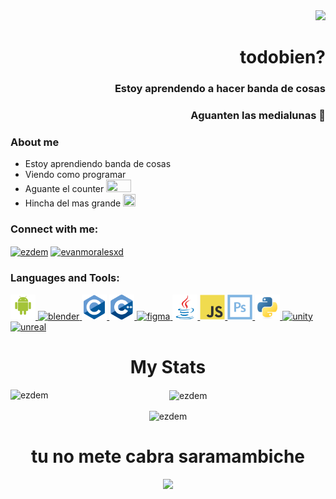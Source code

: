 <div class="header" align="right">
  <img src="https://media0.giphy.com/media/v1.Y2lkPTc5MGI3NjExdjhxbGR0aWF5dDUxYng5amwwZDdtODk0aGJjdjZlNzF2NXhzc3p5dCZlcD12MV9pbnRlcm5hbF9naWZfYnlfaWQmY3Q9Zw/mOYpdok7f9hNJOe3RW/giphy.gif" width="300">
<h1>todobien?</h1>
  <h3>Estoy aprendendo a hacer banda de cosas</h3>
  <h3>Aguanten las medialunas 🥐</h3>
</div>

### About me

- Estoy aprendiendo banda de cosas
- Viendo como programar
- Aguante el counter <img src="https://i.pinimg.com/736x/ff/c3/8d/ffc38d9bce22d7a9eaa07b890e3af1a2.jpg" width="40" height="20">
- Hincha del mas grande <img src="https://upload.wikimedia.org/wikipedia/commons/thumb/a/ac/Escudo_del_C_A_River_Plate.svg/826px-Escudo_del_C_A_River_Plate.svg.png" width="20" height="20">




<h3 align="left">Connect with me:</h3>
<p align="left">
<a href="https://twitter.com/ezdem" target="blank"><img align="center" src="https://raw.githubusercontent.com/rahuldkjain/github-profile-readme-generator/master/src/images/icons/Social/twitter.svg" alt="ezdem" height="30" width="40" /></a>
<a href="https://instagram.com/evanmoralesxd" target="blank"><img align="center" src="https://raw.githubusercontent.com/rahuldkjain/github-profile-readme-generator/master/src/images/icons/Social/instagram.svg" alt="evanmoralesxd" height="30" width="40" /></a>
</p>

<h3 align="left">Languages and Tools:</h3>
<p align="left"> <a href="https://developer.android.com" target="_blank" rel="noreferrer"> <img src="https://raw.githubusercontent.com/devicons/devicon/master/icons/android/android-original-wordmark.svg" alt="android" width="40" height="40"/> </a> <a href="https://www.blender.org/" target="_blank" rel="noreferrer"> <img src="https://download.blender.org/branding/community/blender_community_badge_white.svg" alt="blender" width="40" height="40"/> </a> <a href="https://www.cprogramming.com/" target="_blank" rel="noreferrer"> <img src="https://raw.githubusercontent.com/devicons/devicon/master/icons/c/c-original.svg" alt="c" width="40" height="40"/> </a> <a href="https://www.w3schools.com/cpp/" target="_blank" rel="noreferrer"> <img src="https://raw.githubusercontent.com/devicons/devicon/master/icons/cplusplus/cplusplus-original.svg" alt="cplusplus" width="40" height="40"/> </a> <a href="https://www.figma.com/" target="_blank" rel="noreferrer"> <img src="https://www.vectorlogo.zone/logos/figma/figma-icon.svg" alt="figma" width="40" height="40"/> </a> <a href="https://www.java.com" target="_blank" rel="noreferrer"> <img src="https://raw.githubusercontent.com/devicons/devicon/master/icons/java/java-original.svg" alt="java" width="40" height="40"/> </a> <a href="https://developer.mozilla.org/en-US/docs/Web/JavaScript" target="_blank" rel="noreferrer"> <img src="https://raw.githubusercontent.com/devicons/devicon/master/icons/javascript/javascript-original.svg" alt="javascript" width="40" height="40"/> </a> <a href="https://www.photoshop.com/en" target="_blank" rel="noreferrer"> <img src="https://raw.githubusercontent.com/devicons/devicon/master/icons/photoshop/photoshop-line.svg" alt="photoshop" width="40" height="40"/> </a> <a href="https://www.python.org" target="_blank" rel="noreferrer"> <img src="https://raw.githubusercontent.com/devicons/devicon/master/icons/python/python-original.svg" alt="python" width="40" height="40"/> </a> <a href="https://unity.com/" target="_blank" rel="noreferrer"> <img src="https://www.vectorlogo.zone/logos/unity3d/unity3d-icon.svg" alt="unity" width="40" height="40"/> </a> <a href="https://unrealengine.com/" target="_blank" rel="noreferrer"> <img src="https://raw.githubusercontent.com/kenangundogan/fontisto/036b7eca71aab1bef8e6a0518f7329f13ed62f6b/icons/svg/brand/unreal-engine.svg" alt="unreal" width="40" height="40"/> </a> </p>




<div class"mystats" align="center">
<h1>My Stats </h1>
<p><img align="left" src="https://github-readme-stats.vercel.app/api/top-langs?username=ezdem&show_icons=true&locale=en&layout=compact" alt="ezdem" /></p>

<p>&nbsp;<img align="center" src="https://github-readme-stats.vercel.app/api?username=ezdem&show_icons=true&locale=en" alt="ezdem" /></p>

<p><img align="center" src="https://github-readme-streak-stats.herokuapp.com/?user=ezdem&" alt="ezdem" /></p>

  
<div class="body" align="center">
<h1>tu no mete cabra saramambiche</h1>
<img src="https://img.wattpad.com/dfa16698c259c77d5d2b9dd13c949b3ee6ed9540/68747470733a2f2f73332e616d617a6f6e6177732e636f6d2f776174747061642d6d656469612d736572766963652f53746f7279496d6167652f6f387248346173336450636351773d3d2d3932343434363238382e313632343530643833316137326130303930323334343030323830352e6a7067" with="300">
</div>


<!---
**EzDeM/EzDeM** is a ✨ _special_ ✨ repository because its `README.md` (this file) appears on your GitHub profile.


<div class="logos" align="center"
justify-content = "space-around">
<img src="https://cdn.icon-icons.com/icons2/3797/PNG/512/flower_mario_power_super_bros_icon_232941.png" width="40">
<img src="https://cdn.icon-icons.com/icons2/2148/PNG/512/c_icon_132529.png" width="40">
<img src="https://cdn.icon-icons.com/icons2/936/PNG/512/github-logo_icon-icons.com_73546.png" width="40">
<img src="https://cdn.icon-icons.com/icons2/3797/PNG/512/goomba_super_mario_bros_icon_232943.png" width="60">
<img src="https://cdn.icon-icons.com/icons2/2107/PNG/512/file_type_html_icon_130541.png" width="50">
<img src="https://cdn.icon-icons.com/icons2/1381/PNG/512/csgo_93786.png" width="40">
